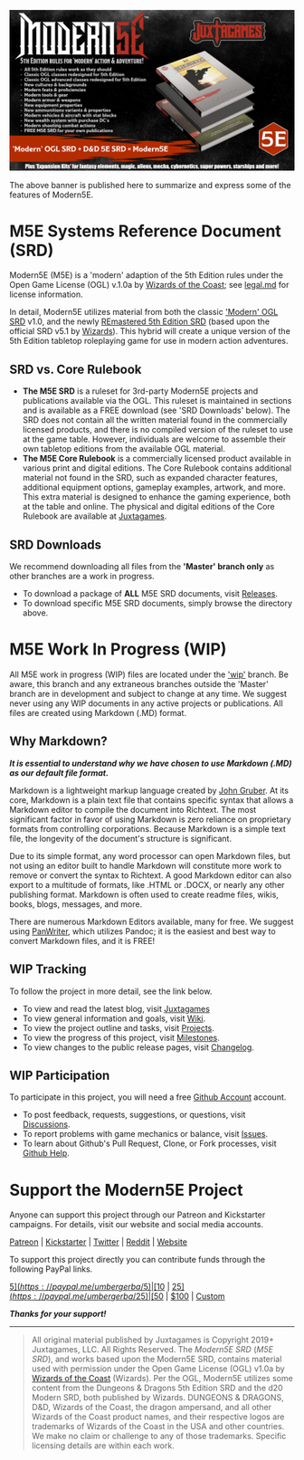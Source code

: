 ![Moder5E BannerAd](banner.jpg)

The above banner is published here to summarize and express some of the features of Modern5E.

# M5E Systems Reference Document (SRD)

Modern5E (M5E) is a 'modern' adaption of the 5th Edition rules under the Open Game License (OGL) v.1.0a by [Wizards of the Coast](https://company.wizards.com); see [legal.md](https://github.com/Juxtagames/Modern5E/blob/masterin/legal.md) for license information.

In detail, Modern5E utilizes material from both the classic ['Modern' OGL SRD](https://en.wikipedia.org/wiki/D20_Modern) v1.0, and the newly [REmastered 5th Edition SRD](https://ogl-srd5.com) (based upon the official SRD v5.1 by [Wizards](https://dnd.wizards.com/articles/features/systems-reference-document-srd)). This hybrid will create a unique version of the 5th Edition tabletop roleplaying game for use in modern action adventures.

## SRD vs. Core Rulebook

* **The M5E SRD** is a ruleset for 3rd-party Modern5E projects and publications available via the OGL. This ruleset is maintained in sections and is available as a FREE download (see 'SRD Downloads' below). The SRD does not contain all the written material found in the commercially licensed products, and there is no compiled version of the ruleset to use at the game table. However, individuals are welcome to assemble their own tabletop editions from the available OGL material.
* **The M5E Core Rulebook** is a commercially licensed product available in various print and digital editions. The Core Rulebook contains additional material not found in the SRD, such as expanded character features, additional equipment options, gameplay examples, artwork, and more. This extra material is designed to enhance the gaming experience, both at the table and online. The physical and digital editions of the Core Rulebook are available at [Juxtagames](https://www.juxtagames.com).

## SRD Downloads

We recommend downloading all files from the **'Master' branch only** as other branches are a work in progress.

* To download a package of **ALL** M5E SRD documents, visit [Releases](https://github.com/Juxtagames/Modern5E/releases).
* To download specific M5E SRD documents, simply browse the directory above.

# M5E Work In Progress (WIP)

All M5E work in progress (WIP) files are located under the ['wip'](https://github.com/Juxtagames/Modern5E/tree/wip/pages) branch. Be aware, this branch and any extraneous branches outside the 'Master' branch are in development and subject to change at any time. We suggest never using any WIP documents in any active projects or publications. All files are created using Markdown (.MD) format.

## Why Markdown?

***It is essential to understand why we have chosen to use Markdown (.MD) as our default file format.***

Markdown is a lightweight markup language created by [John Gruber](https://daringfireball.net/). At its core, Markdown is a plain text file that contains specific syntax that allows a Markdown editor to compile the document into Richtext. The most significant factor in favor of using Markdown is zero reliance on proprietary formats from controlling corporations. Because Markdown is a simple text file, the longevity of the document's structure is significant.

Due to its simple format, any word processor can open Markdown files, but not using an editor built to handle Markdown will constitute more work to remove or convert the syntax to Richtext. A good Markdown editor can also export to a multitude of formats, like .HTML or .DOCX, or nearly any other publishing format. Markdown is often used to create readme files, wikis, books, blogs, messages, and more.

There are numerous Markdown Editors available, many for free. We suggest using [PanWriter](https://panwriter.com), which utilizes Pandoc; it is the easiest and best way to convert Markdown files, and it is FREE!

## WIP Tracking
To follow the project in more detail, see the link below.

* To view and read the latest blog, visit [Juxtagames](https://shop.juxtagames.com/blog)
* To view general information and goals, visit [Wiki](https://github.com/Juxtagames/Modern5E/wiki).
* To view the project outline and tasks, visit [Projects](https://github.com/Juxtagames/Modern5E/projects).
* To view the progress of this project, visit [Milestones](https://github.com/Juxtagames/Modern5E/milestones).
* To view changes to the public release pages, visit [Changelog](https://github.com/Juxtagames/Modern5E/blob/masterin/changelog.md).

## WIP Participation

To participate in this project, you will need a free [Github Account](https://github.com/join) account.

* To post feedback, requests, suggestions, or questions, visit [Discussions](https://github.com/Juxtagames/Modern5E/discussions).
* To report problems with game mechanics or balance, visit [Issues](https://github.com/Juxtagames/Modern5E/issues).
* To learn about Github's Pull Request, Clone, or Fork processes, visit [Github Help](https://docs.github.com).

# Support the Modern5E Project

Anyone can support this project through our Patreon and Kickstarter campaigns. For details, visit our website and social media accounts.

[Patreon](https://www.patreon.com/juxtagames) | [Kickstarter](https://www.kickstarter.com/projects/juxtagames/modern5e-core-rulebook?ref=a9f2iz) | [Twitter](https://twitter.com/juxtagames) | [Reddit](https://reddit.com/user/juxtagames) | [Website](https://shop.juxtagames.com)

To support this project directly you can contribute funds through the following PayPal links.

[$5](https://paypal.me/umbergerba/5) | [$10](https://paypal.me/umbergerba/10) | [$25](https://paypal.me/umbergerba/25) | [$50](https://paypal.me/umbergerba/50) | [$100](https://paypal.me/umbergerba/100) | [Custom](https://paypal.me/umbergerba)

***Thanks for your support!***

---

> All original material published by Juxtagames is Copyright 2019+ Juxtagames, LLC. All Rights Reserved. The *Modern5E SRD* (*M5E SRD*), and works based upon the Modern5E SRD, contains material used with permission under the Open Game License (OGL) v1.0a by [Wizards of the Coast](https://wizards.com) (Wizards). Per the OGL, Modern5E utilizes some content from the Dungeons & Dragons 5th Edition SRD and the d20 Modern SRD, both published by Wizards. DUNGEONS & DRAGONS, D&D, Wizards of the Coast, the dragon ampersand, and all other Wizards of the Coast product names, and their respective logos are trademarks of Wizards of the Coast in the USA and other countries. We make no claim or challenge to any of those trademarks. Specific licensing details are within each work.